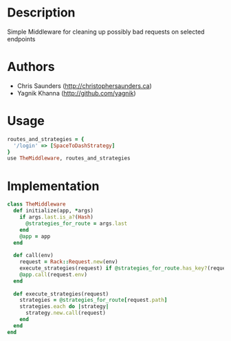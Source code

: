 # Description

Simple Middleware for cleaning up possibly bad requests on selected endpoints

# Authors

* Chris Saunders (http://christophersaunders.ca)
* Yagnik Khanna (http://github.com/yagnik)

# Usage

```ruby
routes_and_strategies = {
  '/login' => [SpaceToDashStrategy]
}
use TheMiddleware, routes_and_strategies
```

# Implementation

```ruby
class TheMiddleware
  def initialize(app, *args)
    if args.last.is_a?(Hash)
      @strategies_for_route = args.last
    end
    @app = app
  end
  
  def call(env)
    request = Rack::Request.new(env)
    execute_strategies(request) if @strategies_for_route.has_key?(request.path)
    @app.call(request.env)
  end
  
  def execute_strategies(request)
    strategies = @strategies_for_route[request.path]
    strategies.each do |strategy|
      strategy.new.call(request)
    end
  end
end
```
